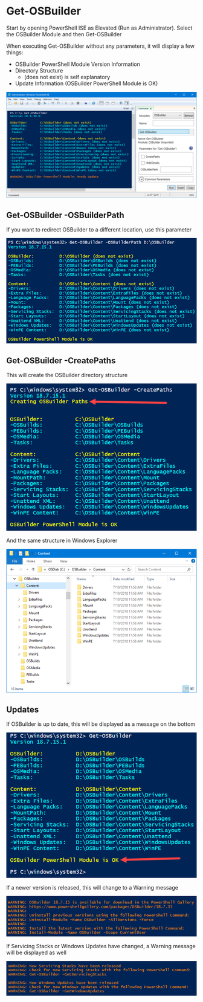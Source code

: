 # Get-OSBuilder

Start by opening PowerShell ISE as Elevated \(Run as Administrator\). Select the OSBuilder Module and then Get-OSBuilder

When executing Get-OSBuilder without any parameters, it will display a few things:

* OSBuilder PowerShell Module Version Information
* Directory Structure
  * \(does not exist\) is self explanatory
* Update Information \(OSBuilder PowerShell Module is OK\)

![](../../../.gitbook/assets/2018-10-01_0-37-28.png)

## Get-OSBuilder -OSBuilderPath

If you want to redirect OSBuilder to a different location, use this parameter

![](../../../.gitbook/assets/2018-07-13_19-39-05.png)

## Get-OSBuilder -CreatePaths

This will create the OSBuilder directory structure

![](../../../.gitbook/assets/2018-07-13_19-40-42.png)

And the same structure in Windows Explorer

![](../../../.gitbook/assets/2018-07-10_12-00-51.png)

## Updates

If OSBuilder is up to date, this will be displayed as a message on the bottom

![](../../../.gitbook/assets/2018-07-13_19-35-18.png)

If a newer version is released, this will change to a Warning message

![](../../../.gitbook/assets/2018-07-13_13-10-21.png)

If Servicing Stacks or Windows Updates have changed, a Warning message will be displayed as well

![](../../../.gitbook/assets/2018-07-13_13-13-10.png)

